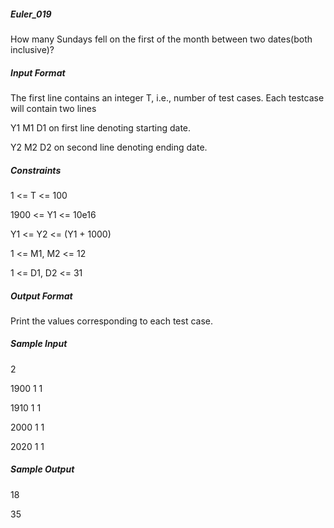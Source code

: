 ##### Euler_019
How many Sundays fell on the first of the month between two dates(both inclusive)?

##### Input Format

The first line contains an integer T, i.e., number of test cases.
Each testcase will contain two lines

Y1 M1 D1 on first line denoting starting date.

Y2 M2 D2 on second line denoting ending date.

##### Constraints

1 <= T <= 100

1900 <= Y1 <= 10e16

Y1 <= Y2 <= (Y1 + 1000)

1 <= M1, M2 <= 12

1 <= D1, D2 <= 31

##### Output Format

Print the values corresponding to each test case.

##### Sample Input

2

1900 1 1

1910 1 1

2000 1 1

2020 1 1

##### Sample Output

18

35